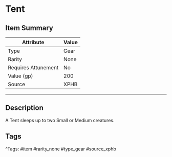 # Tent

## Item Summary

| Attribute            | Value                        |
|----------------------|------------------------------|
| Type                 | Gear |
| Rarity               | None             |
| Requires Attunement  | No                |
| Value (gp)           | 200    |
| Source               | XPHB |

---

## Description

A Tent sleeps up to two Small or Medium creatures.

## Tags

^Tags: #item #rarity_none #type_gear #source_xphb